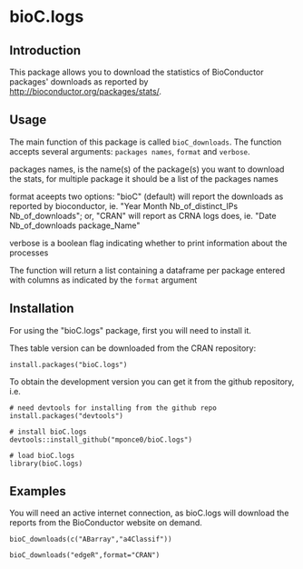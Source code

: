 # bioC.logs

## Introduction
This package allows you to download the statistics of BioConductor packages'
downloads as reported by http://bioconductor.org/packages/stats/.


## Usage
The main function of this package is called ```bioC_downloads```.
The function accepts several arguments: `packages names`, `format` and `verbose`.

packages names, is the name(s) of the package(s) you want to download the stats, for multiple package it should be a list of the packages names

format  aceepts two options: "bioC" (default) will report the downloads as reported by bioconductor, ie. "Year Month Nb_of_distinct_IPs Nb_of_downloads"; or, "CRAN" will report as CRNA logs does, ie. "Date  Nb_of_downloads package_Name"

verbose  is a boolean flag indicating whether to print information about the processes

The function will return a list containing a dataframe per package entered with columns as indicated by the `format` argument



## Installation

For using the "bioC.logs" package, first you will need to install it.

Thes table version can be downloaded from the CRAN repository:
```
install.packages("bioC.logs")
```

To obtain the development version you can get it from the github repository, i.e.
```
# need devtools for installing from the github repo
install.packages("devtools")

# install bioC.logs
devtools::install_github("mponce0/bioC.logs")

# load bioC.logs
library(bioC.logs)
```


## Examples
You will need an active internet connection, as bioC.logs will download the
reports from the BioConductor website on demand.

```
bioC_downloads(c("ABarray","a4Classif"))

bioC_downloads("edgeR",format="CRAN")
```
